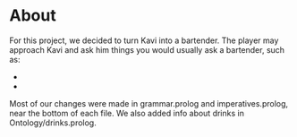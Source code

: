 # About

For this project, we decided to turn Kavi into a bartender. The player may approach Kavi and ask him things you would usually ask a bartender, such as:
<ul>
<li></li>
<li></li>
</ul>






Most of our changes were made in grammar.prolog and imperatives.prolog, near the bottom of each file. We also added info about drinks in Ontology/drinks.prolog.
